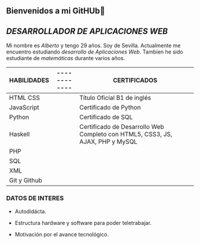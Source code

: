 ## Bienvenidos a mi GitHUb👋

## ***DESARROLLADOR DE APLICACIONES WEB***


 Mi nombre es *Alberto* y tengo 29 años. 
 Soy de Sevilla.
 Actualmente me encuentro estudiando *desarrollo de Aplicaciones Web*.
 Tambien he sido estudiante de *matemáticas* durante varios años.



| HABILIDADES |------------        | CERTIFICADOS |
| ------ | ------ | ------ |
|HTML CSS| |Título Oficial B1 de inglés
|JavaScript||Certificado de Python
|Python||Certificado de SQL
|Haskell||Certificado de Desarrollo Web Completo con HTML5, CSS3, JS, AJAX, PHP y MySQL
|PHP|
|SQL|
|XML|
|Git y Github|


### DATOS DE INTERES
- Autodidácta.

- Estructura hardware y software para poder teletrabajar.

- Motivación por el avance tecnológico.
